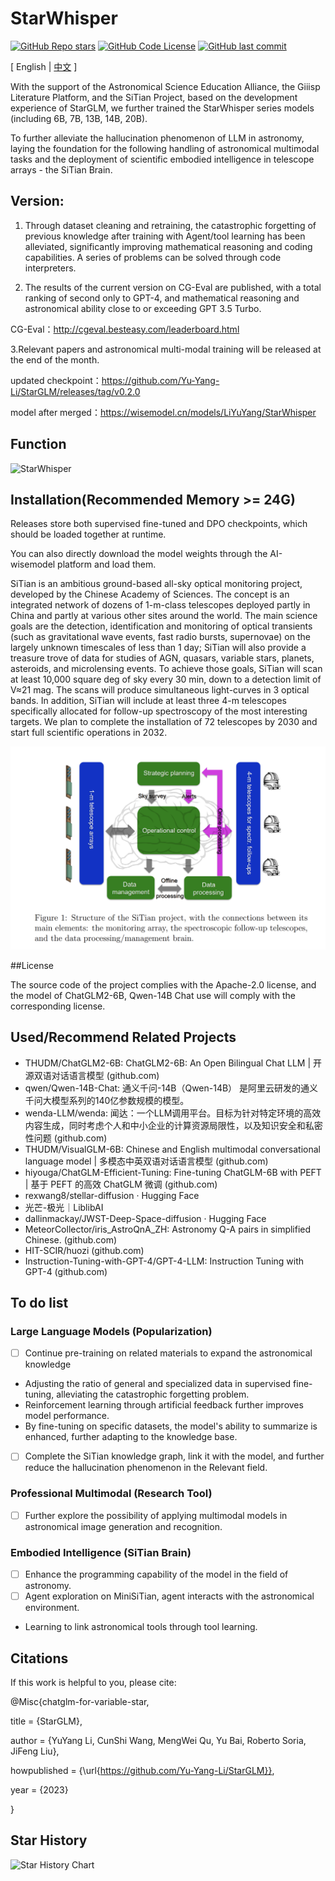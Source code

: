 # StarWhisper

[![GitHub Repo stars](https://img.shields.io/github/stars/Yu-Yang-Li/StarWhisper?style=social)](https://github.com/Yu-Yang-Li/StarWhisper/stargazers)
[![GitHub Code License](https://img.shields.io/github/license/Yu-Yang-Li/StarWhisper)](LICENSE)
[![GitHub last commit](https://img.shields.io/github/last-commit/Yu-Yang-Li/StarWhisper)](https://github.com/Yu-Yang-Li/StarWhisper/commits/main)

\[ English | [中文](README.md) \]

With the support of the Astronomical Science Education Alliance, the Giiisp Literature Platform, and the SiTian Project, based on the development experience of StarGLM, we further trained the StarWhisper series models (including 6B, 7B, 13B, 14B, 20B).

To further alleviate the hallucination phenomenon of LLM in astronomy, laying the foundation for the following handling of astronomical multimodal tasks and the deployment of scientific embodied intelligence in telescope arrays - the SiTian Brain.

## Version: 

1. Through dataset cleaning and retraining, the catastrophic forgetting of previous knowledge after training with Agent/tool learning has been alleviated, significantly improving mathematical reasoning and coding capabilities. A series of problems can be solved through code interpreters.


2. The results of the current version on CG-Eval are published, with a total ranking of second only to GPT-4, and mathematical reasoning and astronomical ability close to or exceeding GPT 3.5 Turbo.

CG-Eval：http://cgeval.besteasy.com/leaderboard.html

3.Relevant papers and astronomical multi-modal training will be released at the end of the month.

updated checkpoint：https://github.com/Yu-Yang-Li/StarGLM/releases/tag/v0.2.0

model after merged：https://wisemodel.cn/models/LiYuYang/StarWhisper

## Function

![StarWhisper](example/context_en.png)

## Installation(Recommended Memory >= 24G)

Releases store both supervised fine-tuned and DPO checkpoints, which should be loaded together at runtime.

You can also directly download the model weights through the AI-wisemodel platform and load them.



SiTian is an ambitious ground-based all-sky optical monitoring project, developed by the Chinese Academy of Sciences. The concept is an integrated network of dozens of 1-m-class telescopes deployed partly in China and partly at various other sites around the world. The main science goals are the detection, identification and monitoring of optical transients (such as gravitational wave events, fast radio bursts, supernovae) on the largely unknown timescales of less than 1 day; SiTian will also provide a treasure trove of data for studies of AGN, quasars, variable stars, planets, asteroids, and microlensing events. To achieve those goals, SiTian will scan at least 10,000 square deg of sky every 30 min, down to a detection limit of  V≈21
  mag. The scans will produce simultaneous light-curves in 3 optical bands. In addition, SiTian will include at least three 4-m telescopes specifically allocated for follow-up spectroscopy of the most interesting targets. We plan to complete the installation of 72 telescopes by 2030 and start full scientific operations in 2032.

![sitian](example/Sitian.png)

##License

The source code of the project complies with the Apache-2.0 license, and the model of ChatGLM2-6B, Qwen-14B Chat use will comply with the corresponding license.

## Used/Recommend Related Projects

- THUDM/ChatGLM2-6B: ChatGLM2-6B: An Open Bilingual Chat LLM | 开源双语对话语言模型 (github.com)
- qwen/Qwen-14B-Chat: 通义千问-14B（Qwen-14B） 是阿里云研发的通义千问大模型系列的140亿参数规模的模型。
- wenda-LLM/wenda: 闻达：一个LLM调用平台。目标为针对特定环境的高效内容生成，同时考虑个人和中小企业的计算资源局限性，以及知识安全和私密性问题 (github.com) 
- THUDM/VisualGLM-6B: Chinese and English multimodal conversational language model | 多模态中英双语对话语言模型 (github.com) 
- hiyouga/ChatGLM-Efficient-Tuning: Fine-tuning ChatGLM-6B with PEFT | 基于 PEFT 的高效 ChatGLM 微调 (github.com)
- rexwang8/stellar-diffusion · Hugging Face
- 光芒-极光｜LiblibAI
- dallinmackay/JWST-Deep-Space-diffusion · Hugging Face
- MeteorCollector/iris_AstroQnA_ZH: Astronomy Q-A pairs in simplified Chinese. (github.com)
- HIT-SCIR/huozi (github.com)
- Instruction-Tuning-with-GPT-4/GPT-4-LLM: Instruction Tuning with GPT-4 (github.com)
## To do list

### Large Language Models (Popularization)

- [ ] Continue pre-training on related materials to expand the astronomical knowledge 
- Adjusting the ratio of general and specialized data in supervised fine-tuning, alleviating the catastrophic forgetting problem. 
- Reinforcement learning through artificial feedback further improves model performance. 
- By fine-tuning on specific datasets, the model's ability to summarize is enhanced, further adapting to the knowledge base. 
- [ ] Complete the SiTian knowledge graph, link it with the model, and further reduce the hallucination phenomenon in the Relevant field.

### Professional Multimodal (Research Tool)

- [ ]  Further explore the possibility of applying multimodal models in astronomical image generation and recognition.


### Embodied Intelligence (SiTian Brain)

- [ ]  Enhance the programming capability of the model in the field of astronomy.
- [ ]  Agent exploration on MiniSiTian, agent interacts with the astronomical environment.
- Learning to link astronomical tools through tool learning.

## Citations
If this work is helpful to you, please cite:

@Misc{chatglm-for-variable-star,

  title = {StarGLM},
  
  author = {YuYang Li, CunShi Wang, MengWei Qu, Yu Bai, Roberto Soria, JiFeng Liu},
  
  howpublished = {\url{https://github.com/Yu-Yang-Li/StarGLM}},
  
  year = {2023}
  
}

## Star History

![Star History Chart](https://api.star-history.com/svg?repos=Yu-Yang-Li/StarWhisper&type=Date)
